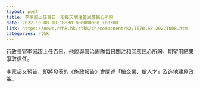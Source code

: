 ```yaml
---
layout: post
title: 李家超上任百日　指每天關注並回應民心所盼
date: 2022-10-08 18:18:30.000000000 +08:00
link: https://news.rthk.hk/rthk/ch/component/k2/1670168-20221008.htm
categories: rthk
---
```


行政長官李家超上任百日，他說與管治團隊每日關注和回應民心所盼，期望用結果爭取信任。

李家超又預告，即將發表的《施政報告》會闡述「搶企業、搶人才」及造地建屋政策。
